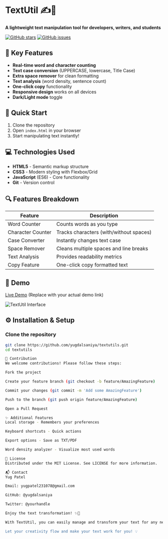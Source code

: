 # TextUtil ✍️📝
**A lightweight text manipulation tool for developers, writers, and students**

[![GitHub stars](https://img.shields.io/github/stars/yugdalsaniya/textutils?style=social)](https://github.com/yugdalsaniya/textutils/stargazers)
[![GitHub issues](https://img.shields.io/github/issues/yugdalsaniya/textutils)](https://github.com/yugdalsaniya/textutils/issues)

## 🌟 Key Features
- **Real-time word and character counting**
- **Text case conversion** (UPPERCASE, lowercase, Title Case)
- **Extra space remover** for clean formatting
- **Text analysis** (word density, sentence count)
- **One-click copy** functionality
- **Responsive design** works on all devices
- **Dark/Light mode** toggle

## 🚀 Quick Start
1. Clone the repository
2. Open `index.html` in your browser
3. Start manipulating text instantly!

## 💻 Technologies Used
- **HTML5** - Semantic markup structure
- **CSS3** - Modern styling with Flexbox/Grid
- **JavaScript** (ES6) - Core functionality
- **Git** - Version control

## 🔍 Features Breakdown
| Feature | Description |
|---------|-------------|
| Word Counter | Counts words as you type |
| Character Counter | Tracks characters (with/without spaces) |
| Case Converter | Instantly changes text case |
| Space Remover | Cleans multiple spaces and line breaks |
| Text Analysis | Provides readability metrics |
| Copy Feature | One-click copy formatted text |

## 🎥 Demo
[Live Demo](https://yugdalsaniya.github.io/textutils/) (Replace with your actual demo link)

![TextUtil Interface](https://raw.githubusercontent.com/yugdalsaniya/textutils/main/screenshots/main-interface.png)

## ⚙️ Installation & Setup
### Clone the repository
```bash
git clone https://github.com/yugdalsaniya/textutils.git
cd textutils

🤝 Contribution
We welcome contributions! Please follow these steps:

Fork the project

Create your feature branch (git checkout -b feature/AmazingFeature)

Commit your changes (git commit -m 'Add some AmazingFeature')

Push to the branch (git push origin feature/AmazingFeature)

Open a Pull Request

✨ Additional Features
Local storage - Remembers your preferences

Keyboard shortcuts - Quick actions

Export options - Save as TXT/PDF

Word density analyzer - Visualize most used words

📜 License
Distributed under the MIT License. See LICENSE for more information.

📬 Contact
Yug Patel

Email: yugpatel231078@gmail.com

GitHub: @yugdalsaniya

Twitter: @yourhandle

Enjoy the text transformation! ✨📝

With TextUtil, you can easily manage and transform your text for any need. Whether it's counting words, changing cases, or cleaning up unnecessary spaces, this tool has got you covered. Perfect for content creators, students, or anyone who works with text! 🎉📚

Let your creativity flow and make your text work for you! 💡

